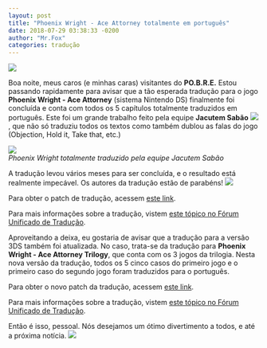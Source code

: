 ```yaml
---
layout: post
title: "Phoenix Wright - Ace Attorney totalmente em português"
date: 2018-07-29 03:38:33 -0200
author: "Mr.Fox"
categories: tradução
---
```


![](http://www.romhackers.org/imagens/traducoes/[NDS]%20Phoenix%20Wright%20-%20Ace%20Attorney%20-%20Jacutem%20Sab%C3%A3o%20-%201.jpg)



Boa noite, meus caros (e minhas caras) visitantes do **PO.B.R.E.** Estou passando rapidamente para avisar que a tão esperada tradução para o jogo **Phoenix Wright - Ace Attorney** (sistema Nintendo DS) finalmente foi concluída e conta com todos os 5 capítulos totalmente traduzidos em português. Este foi um grande trabalho feito pela equipe **Jacutem Sabão** ![](http://romhackers.org/uploads/smil47047241216ea.gif), que não só traduziu todos os textos como também dublou as falas do jogo (Objection, Hold it, Take that, etc.)  


![](http://www.romhackers.org/imagens/traducoes/[NDS]%20Phoenix%20Wright%20-%20Ace%20Attorney%20-%20Jacutem%20Sab%C3%A3o%20-%203.jpg)  
_Phoenix Wright totalmente traduzido pela equipe Jacutem Sabão_



A tradução levou vários meses para ser concluída, e o resultado está realmente impecável. Os autores da tradução estão de parabéns! ![](http://romhackers.org/uploads/smil470474167631b.gif)  

Para obter o patch de tradução, acessem [este link](http://romhackers.org/modules/PDdownloads/singlefile.php?cid=35&lid=1316).  

Para mais informações sobre a tradução, vistem [este tópico no Fórum Unificado de Tradução](http://www.romhacking.net.br/index.php?topic=427.0).  

Aproveitando a deixa, eu gostaria de avisar que a tradução para a versão 3DS também foi atualizada. No caso, trata-se da tradução para **Phoenix Wright - Ace Attorney Trilogy**, que conta com os 3 jogos da trilogia. Nesta nova versão da tradução, todos os 5 cinco casos do primeiro jogo e o primeiro caso do segundo jogo foram traduzidos para o português.  

Para obter o novo patch da tradução, acessem [este link](http://romhackers.org/modules/PDdownloads/singlefile.php?cid=81&lid=1317).  

Para mais informações sobre a tradução, vistem [este tópico no Fórum Unificado de Tradução](http://www.romhacking.net.br/index.php?topic=426.0).  

Então é isso, pessoal. Nós desejamos um ótimo divertimento a todos, e até a próxima notícia. ![](http://romhackers.org/uploads/smil47047241216ea.gif)
